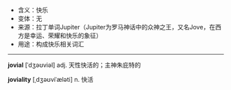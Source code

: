 - <span class="definition">含义：快乐</span>
- <span class="definition">变体：无</span>
- <span class="definition">来源：拉丁单词Jupiter（Jupiter为罗马神话中的众神之王，又名Jove，在西方是幸运、荣耀和快乐的象征）</span>
- <span class="definition">用途：构成快乐相关词汇</span>

---

<span class="vocabulary">**jovial**</span> [ˈdʒəʊviəl] adj. 天性快活的；主神朱庇特的

<span class="vocabulary">**joviality**</span> [ˌdʒəʊviˈæləti] n. 快活

